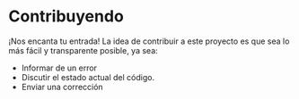 # Contribuyendo
¡Nos encanta tu entrada! La idea de contribuir a este proyecto es que sea lo más fácil y transparente posible, ya sea:

- Informar de un error
- Discutir el estado actual del código.
- Enviar una corrección
